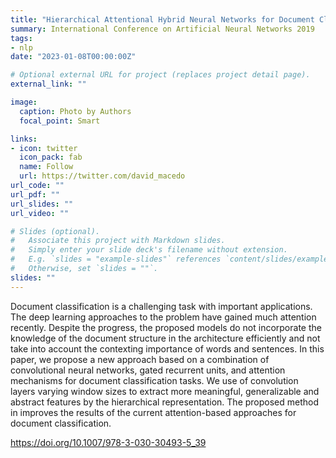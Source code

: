 ```yaml
---
title: "Hierarchical Attentional Hybrid Neural Networks for Document Classification"
summary: International Conference on Artificial Neural Networks 2019
tags:
- nlp
date: "2023-01-08T00:00:00Z"

# Optional external URL for project (replaces project detail page).
external_link: ""

image:
  caption: Photo by Authors
  focal_point: Smart

links:
- icon: twitter
  icon_pack: fab
  name: Follow
  url: https://twitter.com/david_macedo
url_code: ""
url_pdf: ""
url_slides: ""
url_video: ""

# Slides (optional).
#   Associate this project with Markdown slides.
#   Simply enter your slide deck's filename without extension.
#   E.g. `slides = "example-slides"` references `content/slides/example-slides.md`.
#   Otherwise, set `slides = ""`.
slides: ""
---
```


Document classification is a challenging task with important applications. The deep learning approaches to the problem have gained much attention recently. Despite the progress, the proposed models do not incorporate the knowledge of the document structure in the architecture efficiently and not take into account the contexting importance of words and sentences. In this paper, we propose a new approach based on a combination of convolutional neural networks, gated recurrent units, and attention mechanisms for document classification tasks. We use of convolution layers varying window sizes to extract more meaningful, generalizable and abstract features by the hierarchical representation. The proposed method in improves the results of the current attention-based approaches for document classification.

https://doi.org/10.1007/978-3-030-30493-5_39
